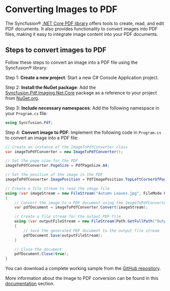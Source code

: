 # Converting Images to PDF

The Syncfusion&reg; [.NET Core PDF library](https://www.syncfusion.com/document-processing/pdf-framework/net-core/pdf-library) offers tools to create, read, and edit PDF documents. It also provides functionality to convert images into PDF files, making it easy to integrate image content into your PDF documents.

## Steps to convert images to PDF

Follow these steps to convert an image into a PDF file using the Syncfusion&reg; library:

Step 1: **Create a new project**: Start a new C# Console Application project.

Step 2: **Install the NuGet package**: Add the [Syncfusion.Pdf.Imaging.Net.Core](https://www.nuget.org/packages/Syncfusion.Pdf.Imaging.Net.Core) package as a reference to your project from [NuGet.org](https://www.nuget.org/).

Step 3: **Include necessary namespaces**: Add the following namespace in your `Program.cs` file:

   ```csharp
   using Syncfusion.Pdf;
   ```

Step 4: **Convert image to PDF**: Implement the following code in `Program.cs` to convert an image into a PDF file:

   ```csharp
   // Create an instance of the ImageToPdfConverter class
   var imageToPdfConverter = new ImageToPdfConverter();

   // Set the page size for the PDF
   imageToPdfConverter.PageSize = PdfPageSize.A4;

   // Set the position of the image in the PDF
   imageToPdfConverter.ImagePosition = PdfImagePosition.TopLeftCornerOfPage;

   // Create a file stream to read the image file
   using (var imageStream = new FileStream("Autumn Leaves.jpg", FileMode.Open, FileAccess.Read))
   {
       // Convert the image to a PDF document using the ImageToPdfConverter
       var pdfDocument = imageToPdfConverter.Convert(imageStream);

       // Create a file stream for the output PDF file
       using (var outputFileStream = new FileStream(Path.GetFullPath("Output.pdf"), FileMode.Create, FileAccess.ReadWrite))
       {
           // Save the generated PDF document to the output file stream
           pdfDocument.Save(outputFileStream);
       }

       // Close the document
       pdfDocument.Close(true);
   }
   ```

You can download a complete working sample from the [GitHub repository](https://github.com/SyncfusionExamples/PDF-Examples/tree/master/Images/Convert_Image_to_PDF/.NET).

More information about the Image to PDF conversion can be found in this [documentation](https://help.syncfusion.com/document-processing/pdf/pdf-library/net/converting-images-to-pdf) section.